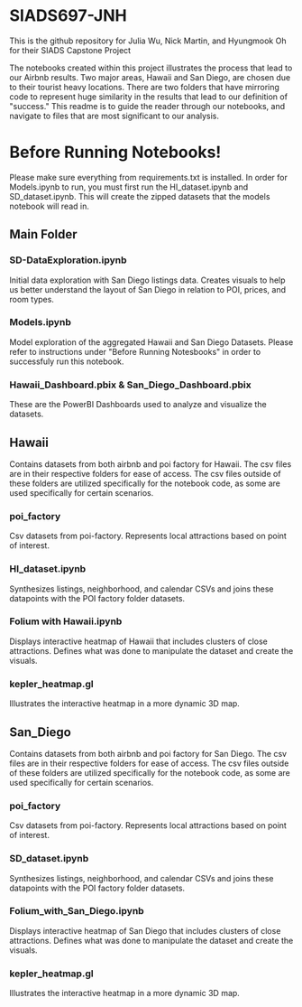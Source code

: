 # SIADS697-JNH
This is the github repository for Julia Wu, Nick Martin, and Hyungmook Oh for their SIADS Capstone Project

The notebooks created within this project illustrates the process that lead to our Airbnb results. Two major areas, Hawaii and San Diego, are chosen due to their tourist heavy locations. There are two folders that have mirroring code to represent huge similarity in the results that lead to our definition of "success." This readme is to guide the reader through our notebooks, and navigate to files that are most significant to our analysis.

# Before Running Notebooks!
Please make sure everything from requirements.txt is installed. In order for Models.ipynb to run, you must first run the HI_dataset.ipynb and SD_dataset.ipynb. This will create the zipped datasets that the models notebook will read in.

## Main Folder

### SD-DataExploration.ipynb
Initial data exploration with San Diego listings data. Creates visuals to help us better understand the layout of San Diego in relation to POI, prices, and room types.

### Models.ipynb
Model exploration of the aggregated Hawaii and San Diego Datasets. Please refer to instructions under "Before Running Notesbooks" in order to successfuly run this notebook.

### Hawaii_Dashboard.pbix & San_Diego_Dashboard.pbix
These are the PowerBI Dashboards used to analyze and visualize the datasets.

## Hawaii
Contains datasets from both airbnb and poi factory for Hawaii. The csv files are in their respective folders for ease of access. The csv files outside of these folders are utilized specifically for the notebook code, as some are used specifically for certain scenarios.

### poi_factory
Csv datasets from poi-factory. Represents local attractions based on point of interest.

### HI_dataset.ipynb
Synthesizes listings, neighborhood, and calendar CSVs and joins these datapoints with the POI factory folder datasets.

### Folium with Hawaii.ipynb
Displays interactive heatmap of Hawaii that includes clusters of close attractions. Defines what was done to manipulate the dataset and create the visuals.

### kepler_heatmap.gl
Illustrates the interactive heatmap in a more dynamic 3D map. 


## San_Diego
Contains datasets from both airbnb and poi factory for San Diego. The csv files are in their respective folders for ease of access. The csv files outside of these folders are utilized specifically for the notebook code, as some are used specifically for certain scenarios.

### poi_factory
Csv datasets from poi-factory. Represents local attractions based on point of interest.

### SD_dataset.ipynb
Synthesizes listings, neighborhood, and calendar CSVs and joins these datapoints with the POI factory folder datasets.


### Folium_with_San_Diego.ipynb
Displays interactive heatmap of San Diego that includes clusters of close attractions. Defines what was done to manipulate the dataset and create the visuals.

### kepler_heatmap.gl
Illustrates the interactive heatmap in a more dynamic 3D map. 
